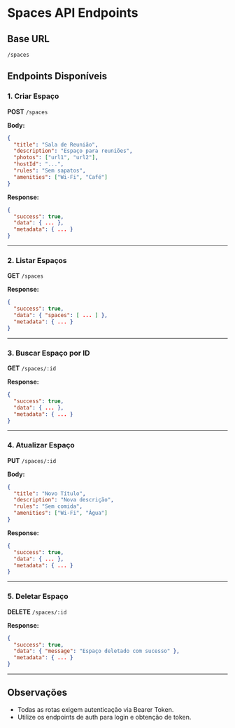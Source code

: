 # Spaces API Endpoints

## Base URL

```
/spaces
```

## Endpoints Disponíveis

### 1. Criar Espaço

**POST** `/spaces`

**Body:**

```json
{
  "title": "Sala de Reunião",
  "description": "Espaço para reuniões",
  "photos": ["url1", "url2"],
  "hostId": "...",
  "rules": "Sem sapatos",
  "amenities": ["Wi-Fi", "Café"]
}
```

**Response:**

```json
{
  "success": true,
  "data": { ... },
  "metadata": { ... }
}
```

---

### 2. Listar Espaços

**GET** `/spaces`

**Response:**

```json
{
  "success": true,
  "data": { "spaces": [ ... ] },
  "metadata": { ... }
}
```

---

### 3. Buscar Espaço por ID

**GET** `/spaces/:id`

**Response:**

```json
{
  "success": true,
  "data": { ... },
  "metadata": { ... }
}
```

---

### 4. Atualizar Espaço

**PUT** `/spaces/:id`

**Body:**

```json
{
  "title": "Novo Título",
  "description": "Nova descrição",
  "rules": "Sem comida",
  "amenities": ["Wi-Fi", "Água"]
}
```

**Response:**

```json
{
  "success": true,
  "data": { ... },
  "metadata": { ... }
}
```

---

### 5. Deletar Espaço

**DELETE** `/spaces/:id`

**Response:**

```json
{
  "success": true,
  "data": { "message": "Espaço deletado com sucesso" },
  "metadata": { ... }
}
```

---

## Observações

- Todas as rotas exigem autenticação via Bearer Token.
- Utilize os endpoints de auth para login e obtenção de token.
